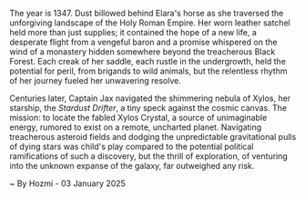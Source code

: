 
The year is 1347.  Dust billowed behind Elara's horse as she traversed the unforgiving landscape of the Holy Roman Empire.  Her worn leather satchel held more than just supplies; it contained the hope of a new life, a desperate flight from a vengeful baron and a promise whispered on the wind of a monastery hidden somewhere beyond the treacherous Black Forest. Each creak of her saddle, each rustle in the undergrowth, held the potential for peril, from brigands to wild animals, but the relentless rhythm of her journey fueled her unwavering resolve.

Centuries later, Captain Jax navigated the shimmering nebula of Xylos, her starship, the *Stardust Drifter*, a tiny speck against the cosmic canvas.  The mission: to locate the fabled Xylos Crystal, a source of unimaginable energy, rumored to exist on a remote, uncharted planet.  Navigating treacherous asteroid fields and dodging the unpredictable gravitational pulls of dying stars was child's play compared to the potential political ramifications of such a discovery, but the thrill of exploration, of venturing into the unknown expanse of the galaxy, far outweighed any risk.

~ By Hozmi - 03 January 2025
